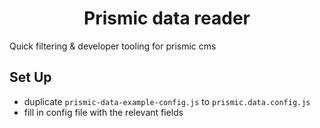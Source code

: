 <h1 align="center">
  Prismic data reader
</h1>

Quick filtering & developer tooling for prismic cms

## Set Up

- duplicate `prismic-data-example-config.js` to `prismic.data.config.js`
- fill in config file with the relevant fields
